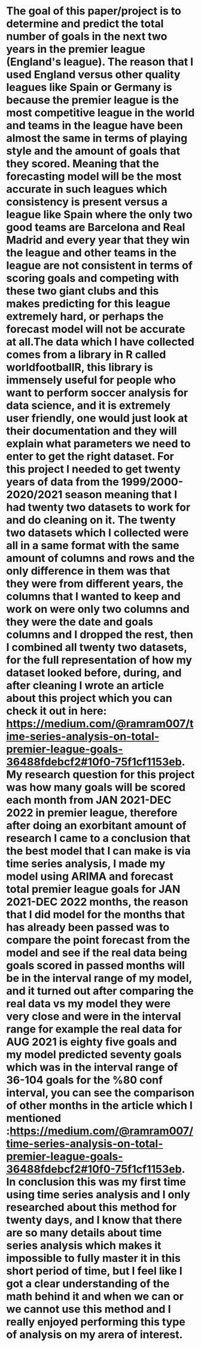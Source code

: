 # The goal of this paper/project is to determine and predict the total number of goals in the next two years in the premier league (England's league). The reason that I used England versus other quality leagues like Spain or Germany is because the premier league is the most competitive league in the world and teams in the league have been almost the same in terms of playing style and the amount of goals that they scored. Meaning that the forecasting model will be the most accurate in such leagues which consistency is present versus a league like Spain where the only two good teams are Barcelona and Real Madrid and every year that they win the league and other teams in the league are not consistent in terms of scoring goals and competing with these two giant clubs and this makes predicting for this league extremely hard, or perhaps the forecast model will not be accurate at all.The data which I have collected comes from a library in R called worldfootballR, this library is immensely useful for people who want to perform soccer analysis for data science, and it is extremely user friendly, one would just look at their documentation and they will explain what parameters we need to enter to get the right dataset. For this project I needed to get twenty years of data from the 1999/2000-2020/2021 season meaning that I had twenty two datasets to work for and do cleaning on it. The twenty two datasets which I collected were all in a same format with the same amount of columns and rows and the only difference in them was that they were from different years, the columns that I wanted to keep and work on were only two columns and they were the date and goals columns and I dropped the rest, then I combined all twenty two datasets, for the full representation of how my dataset looked before, during, and after cleaning I wrote an article about this project which you can check it out in here: https://medium.com/@ramram007/time-series-analysis-on-total-premier-league-goals-36488fdebcf2#10f0-75f1cf1153eb. My research question for this project was how many goals will be scored each month from JAN 2021-DEC 2022 in premier league, therefore after doing an exorbitant amount of research I came to a conclusion that the best model that I can make is via time series analysis, I made my model using ARIMA and forecast total premier league goals for JAN 2021-DEC 2022 months, the reason that I did model for the months that has already been passed was to compare the point forecast from the model and see if the real data being goals scored in passed months will be in the interval range of my model, and it turned out after comparing the real data vs my model they were very close and were in the interval range for example the real data for AUG 2021 is eighty five goals and my model predicted seventy goals which was in the interval range of 36-104 goals for the %80 conf interval, you can see the comparison of other months in the article which I mentioned :https://medium.com/@ramram007/time-series-analysis-on-total-premier-league-goals-36488fdebcf2#10f0-75f1cf1153eb. In conclusion this was my first time using time series analysis and I only researched about this method for twenty days, and I know that there are so many details about time series analysis which makes it impossible to fully master it in this short period of time, but I feel like I got a clear understanding of the math behind it and when we can or we cannot use this method and I really enjoyed performing this type of analysis on my arera of interest.